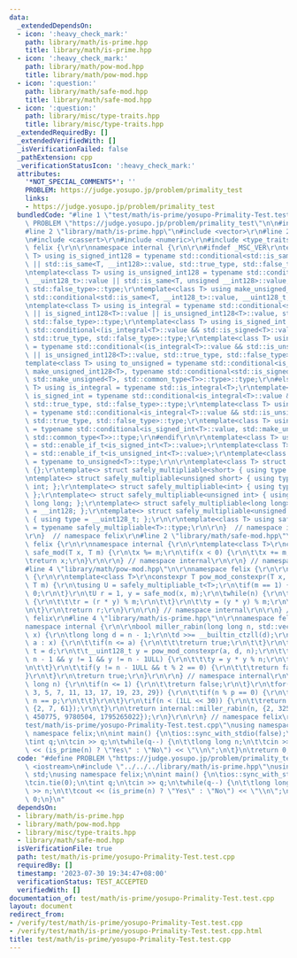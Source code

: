 ```yaml
---
data:
  _extendedDependsOn:
  - icon: ':heavy_check_mark:'
    path: library/math/is-prime.hpp
    title: library/math/is-prime.hpp
  - icon: ':heavy_check_mark:'
    path: library/math/pow-mod.hpp
    title: library/math/pow-mod.hpp
  - icon: ':question:'
    path: library/math/safe-mod.hpp
    title: library/math/safe-mod.hpp
  - icon: ':question:'
    path: library/misc/type-traits.hpp
    title: library/misc/type-traits.hpp
  _extendedRequiredBy: []
  _extendedVerifiedWith: []
  _isVerificationFailed: false
  _pathExtension: cpp
  _verificationStatusIcon: ':heavy_check_mark:'
  attributes:
    '*NOT_SPECIAL_COMMENTS*': ''
    PROBLEM: https://judge.yosupo.jp/problem/primality_test
    links:
    - https://judge.yosupo.jp/problem/primality_test
  bundledCode: "#line 1 \"test/math/is-prime/yosupo-Primality-Test.test.cpp\"\n#define\
    \ PROBLEM \"https://judge.yosupo.jp/problem/primality_test\"\n\n#include <iostream>\n\
    #line 2 \"library/math/is-prime.hpp\"\n#include <vector>\r\n#line 2 \"library/misc/type-traits.hpp\"\
    \n#include <cassert>\r\n#include <numeric>\r\n#include <type_traits>\r\n\r\nnamespace\
    \ felix {\r\n\r\nnamespace internal {\r\n\r\n#ifndef _MSC_VER\r\ntemplate<class\
    \ T> using is_signed_int128 = typename std::conditional<std::is_same<T, __int128_t>::value\
    \ || std::is_same<T, __int128>::value, std::true_type, std::false_type>::type;\r\
    \ntemplate<class T> using is_unsigned_int128 = typename std::conditional<std::is_same<T,\
    \ __uint128_t>::value || std::is_same<T, unsigned __int128>::value, std::true_type,\
    \ std::false_type>::type;\r\ntemplate<class T> using make_unsigned_int128 = typename\
    \ std::conditional<std::is_same<T, __int128_t>::value, __uint128_t, unsigned __int128>;\r\
    \ntemplate<class T> using is_integral = typename std::conditional<std::is_integral<T>::value\
    \ || is_signed_int128<T>::value || is_unsigned_int128<T>::value, std::true_type,\
    \ std::false_type>::type;\r\ntemplate<class T> using is_signed_int = typename\
    \ std::conditional<(is_integral<T>::value && std::is_signed<T>::value) || is_signed_int128<T>::value,\
    \ std::true_type, std::false_type>::type;\r\ntemplate<class T> using is_unsigned_int\
    \ = typename std::conditional<(is_integral<T>::value && std::is_unsigned<T>::value)\
    \ || is_unsigned_int128<T>::value, std::true_type, std::false_type>::type;\r\n\
    template<class T> using to_unsigned = typename std::conditional<is_signed_int128<T>::value,\
    \ make_unsigned_int128<T>, typename std::conditional<std::is_signed<T>::value,\
    \ std::make_unsigned<T>, std::common_type<T>>::type>::type;\r\n#else\r\ntemplate<class\
    \ T> using is_integral = typename std::is_integral<T>;\r\ntemplate<class T> using\
    \ is_signed_int = typename std::conditional<is_integral<T>::value && std::is_signed<T>::value,\
    \ std::true_type, std::false_type>::type;\r\ntemplate<class T> using is_unsigned_int\
    \ = typename std::conditional<is_integral<T>::value && std::is_unsigned<T>::value,\
    \ std::true_type, std::false_type>::type;\r\ntemplate<class T> using to_unsigned\
    \ = typename std::conditional<is_signed_int<T>::value, std::make_unsigned<T>,\
    \ std::common_type<T>>::type;\r\n#endif\r\n\r\ntemplate<class T> using is_signed_int_t\
    \ = std::enable_if_t<is_signed_int<T>::value>;\r\ntemplate<class T> using is_unsigned_int_t\
    \ = std::enable_if_t<is_unsigned_int<T>::value>;\r\ntemplate<class T> using to_unsigned_t\
    \ = typename to_unsigned<T>::type;\r\n\r\ntemplate<class T> struct safely_multipliable\
    \ {};\r\ntemplate<> struct safely_multipliable<short> { using type = int; };\r\
    \ntemplate<> struct safely_multipliable<unsigned short> { using type = unsigned\
    \ int; };\r\ntemplate<> struct safely_multipliable<int> { using type = long long;\
    \ };\r\ntemplate<> struct safely_multipliable<unsigned int> { using type = unsigned\
    \ long long; };\r\ntemplate<> struct safely_multipliable<long long> { using type\
    \ = __int128; };\r\ntemplate<> struct safely_multipliable<unsigned long long>\
    \ { using type = __uint128_t; };\r\n\r\ntemplate<class T> using safely_multipliable_t\
    \ = typename safely_multipliable<T>::type;\r\n\r\n}  // namespace internal\r\n\
    \r\n}  // namespace felix\r\n#line 2 \"library/math/safe-mod.hpp\"\n\r\nnamespace\
    \ felix {\r\n\r\nnamespace internal {\r\n\r\ntemplate<class T>\r\nconstexpr T\
    \ safe_mod(T x, T m) {\r\n\tx %= m;\r\n\tif(x < 0) {\r\n\t\tx += m;\r\n\t}\r\n\
    \treturn x;\r\n}\r\n\r\n} // namespace internal\r\n\r\n} // namespace felix\n\
    #line 4 \"library/math/pow-mod.hpp\"\n\r\nnamespace felix {\r\n\r\nnamespace internal\
    \ {\r\n\r\ntemplate<class T>\r\nconstexpr T pow_mod_constexpr(T x, long long n,\
    \ T m) {\r\n\tusing U = safely_multipliable_t<T>;\r\n\tif(m == 1) {\r\n\t\treturn\
    \ 0;\r\n\t}\r\n\tU r = 1, y = safe_mod(x, m);\r\n\twhile(n) {\r\n\t\tif(n & 1)\
    \ {\r\n\t\t\tr = (r * y) % m;\r\n\t\t}\r\n\t\ty = (y * y) % m;\r\n\t\tn >>= 1;\r\
    \n\t}\r\n\treturn r;\r\n}\r\n\r\n} // namespace internal\r\n\r\n} // namespace\
    \ felix\r\n#line 4 \"library/math/is-prime.hpp\"\n\r\nnamespace felix {\r\n\r\n\
    namespace internal {\r\n\r\nbool miller_rabin(long long n, std::vector<long long>\
    \ x) {\r\n\tlong long d = n - 1;\r\n\td >>= __builtin_ctzll(d);\r\n\tfor(auto\
    \ a : x) {\r\n\t\tif(n <= a) {\r\n\t\t\treturn true;\r\n\t\t}\r\n\t\tlong long\
    \ t = d;\r\n\t\t__uint128_t y = pow_mod_constexpr(a, d, n);\r\n\t\twhile(t !=\
    \ n - 1 && y != 1 && y != n - 1ULL) {\r\n\t\t\ty = y * y % n;\r\n\t\t\tt <<= 1;\r\
    \n\t\t}\r\n\t\tif(y != n - 1ULL && t % 2 == 0) {\r\n\t\t\treturn false;\r\n\t\t\
    }\r\n\t}\r\n\treturn true;\r\n}\r\n\r\n} // namespace internal\r\n\r\nbool is_prime(long\
    \ long n) {\r\n\tif(n <= 1) {\r\n\t\treturn false;\r\n\t}\r\n\tfor(int p : {2,\
    \ 3, 5, 7, 11, 13, 17, 19, 23, 29}) {\r\n\t\tif(n % p == 0) {\r\n\t\t\treturn\
    \ n == p;\r\n\t\t}\r\n\t}\r\n\tif(n < (1LL << 30)) {\r\n\t\treturn internal::miller_rabin(n,\
    \ {2, 7, 61});\r\n\t}\r\n\treturn internal::miller_rabin(n, {2, 325, 9375, 28178,\
    \ 450775, 9780504, 1795265022});\r\n}\r\n\r\n} // namespace felix\r\n#line 5 \"\
    test/math/is-prime/yosupo-Primality-Test.test.cpp\"\nusing namespace std;\nusing\
    \ namespace felix;\n\nint main() {\n\tios::sync_with_stdio(false);\n\tcin.tie(0);\n\
    \tint q;\n\tcin >> q;\n\twhile(q--) {\n\t\tlong long n;\n\t\tcin >> n;\n\t\tcout\
    \ << (is_prime(n) ? \"Yes\" : \"No\") << \"\\n\";\n\t}\n\treturn 0;\n}\n"
  code: "#define PROBLEM \"https://judge.yosupo.jp/problem/primality_test\"\n\n#include\
    \ <iostream>\n#include \"../../../library/math/is-prime.hpp\"\nusing namespace\
    \ std;\nusing namespace felix;\n\nint main() {\n\tios::sync_with_stdio(false);\n\
    \tcin.tie(0);\n\tint q;\n\tcin >> q;\n\twhile(q--) {\n\t\tlong long n;\n\t\tcin\
    \ >> n;\n\t\tcout << (is_prime(n) ? \"Yes\" : \"No\") << \"\\n\";\n\t}\n\treturn\
    \ 0;\n}\n"
  dependsOn:
  - library/math/is-prime.hpp
  - library/math/pow-mod.hpp
  - library/misc/type-traits.hpp
  - library/math/safe-mod.hpp
  isVerificationFile: true
  path: test/math/is-prime/yosupo-Primality-Test.test.cpp
  requiredBy: []
  timestamp: '2023-07-30 19:34:47+08:00'
  verificationStatus: TEST_ACCEPTED
  verifiedWith: []
documentation_of: test/math/is-prime/yosupo-Primality-Test.test.cpp
layout: document
redirect_from:
- /verify/test/math/is-prime/yosupo-Primality-Test.test.cpp
- /verify/test/math/is-prime/yosupo-Primality-Test.test.cpp.html
title: test/math/is-prime/yosupo-Primality-Test.test.cpp
---
```

